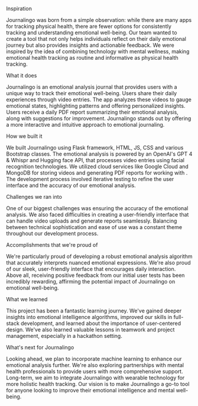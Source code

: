Inspiration

Journalingo was born from a simple observation: while there are many apps for tracking physical health, there are fewer options for consistently tracking and understanding emotional well-being. Our team wanted to create a tool that not only helps individuals reflect on their daily emotional journey but also provides insights and actionable feedback. We were inspired by the idea of combining technology with mental wellness, making emotional health tracking as routine and informative as physical health tracking.

What it does

Journalingo is an emotional analysis journal that provides users with a unique way to track their emotional well-being. Users share their daily experiences through video entries. The app analyzes these videos to gauge emotional states, highlighting patterns and offering personalized insights. Users receive a daily PDF report summarizing their emotional analysis, along with suggestions for improvement. Journalingo stands out by offering a more interactive and intuitive approach to emotional journaling.

How we built it

We built Journalingo using Flask framework, HTML, JS, CSS and various Bootstrap classes. The emotional analysis is powered by an OpenAI's GPT 4 & Whispr and Hugging face API, that processes video entries using facial recognition technologies. We utilized cloud services like Google Cloud and MongoDB for storing videos and generating PDF reports for working with . The development process involved iterative testing to refine the user interface and the accuracy of our emotional analysis.

Challenges we ran into

One of our biggest challenges was ensuring the accuracy of the emotional analysis. We also faced difficulties in creating a user-friendly interface that can handle video uploads and generate reports seamlessly. Balancing between technical sophistication and ease of use was a constant theme throughout our development process.

Accomplishments that we're proud of

We're particularly proud of developing a robust emotional analysis algorithm that accurately interprets nuanced emotional expressions. We're also proud of our sleek, user-friendly interface that encourages daily interaction. Above all, receiving positive feedback from our initial user tests has been incredibly rewarding, affirming the potential impact of Journalingo on emotional well-being.

What we learned

This project has been a fantastic learning journey. We've gained deeper insights into emotional intelligence algorithms, improved our skills in full-stack development, and learned about the importance of user-centered design. We've also learned valuable lessons in teamwork and project management, especially in a hackathon setting.

What's next for Journalingo

Looking ahead, we plan to incorporate machine learning to enhance our emotional analysis further. We're also exploring partnerships with mental health professionals to provide users with more comprehensive support. Long-term, we aim to integrate Journalingo with wearable technology for more holistic health tracking. Our vision is to make Journalingo a go-to tool for anyone looking to improve their emotional intelligence and mental well-being.
